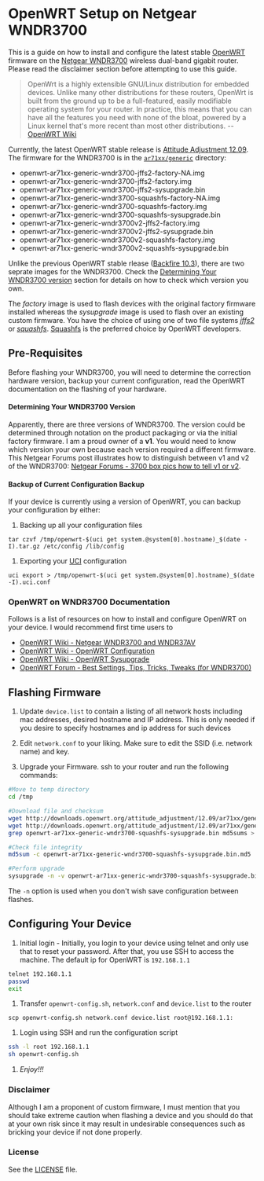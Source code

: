 # OpenWRT Setup on Netgear WNDR3700

This is a guide on how to install and configure the latest stable [OpenWRT](https://openwrt.org/) firmware on the [Netgear WNDR3700](http://www.netgear.com/home/products/wirelessrouters/high-performance/WNDR3700.aspx) wireless dual-band gigabit router. Please read the disclaimer section before attempting to use this guide.

> OpenWrt is a highly extensible GNU/Linux distribution for embedded devices. Unlike many other distributions for these routers, OpenWrt is built from the ground up to be a full-featured, easily modifiable operating system for your router. In practice, this means that you can have all the features you need with none of the bloat, powered by a Linux kernel that's more recent than most other distributions.
-- [OpenWRT Wiki](http://wiki.openwrt.org/about/start)

Currently, the latest OpenWRT stable release is [Attitude Adjustment 12.09](http://downloads.openwrt.org/attitude_adjustment/12.09/). The firmware for the WNDR3700 is in the [`ar71xx/generic`](http://downloads.openwrt.org/attitude_adjustment/12.09/ar71xx/generic/) directory:
  + openwrt-ar71xx-generic-wndr3700-jffs2-factory-NA.img
  + openwrt-ar71xx-generic-wndr3700-jffs2-factory.img
  + openwrt-ar71xx-generic-wndr3700-jffs2-sysupgrade.bin
  + openwrt-ar71xx-generic-wndr3700-squashfs-factory-NA.img
  + openwrt-ar71xx-generic-wndr3700-squashfs-factory.img
  + openwrt-ar71xx-generic-wndr3700-squashfs-sysupgrade.bin
  + openwrt-ar71xx-generic-wndr3700v2-jffs2-factory.img
  + openwrt-ar71xx-generic-wndr3700v2-jffs2-sysupgrade.bin
  + openwrt-ar71xx-generic-wndr3700v2-squashfs-factory.img
  + openwrt-ar71xx-generic-wndr3700v2-squashfs-sysupgrade.bin

Unlike the previous OpenWRT stable rlease ([Backfire 10.3](http://downloads.openwrt.org/backfire/10.03.1/)), there are two seprate images for the WNDR3700. Check the [Determining Your WNDR3700 version](#determining-your-wndr3700-version) section for details on how to check which version you own.

The _factory_ image is used to flash devices with the original factory firmware installed whereas the _sysupgrade_ image is used to flash over an existing custom firmware. You have the choice of using one of two file systems [_jffs2_](http://wiki.openwrt.org/doc/techref/filesystems#jffs2) or [_squashfs_](http://wiki.openwrt.org/doc/techref/filesystems#squashfs). [Squashfs](http://wiki.openwrt.org/doc/techref/filesystems#squashfs) is the preferred choice by OpenWRT developers.

## Pre-Requisites
Before flashing your WNDR3700, you will need to determine the correction hardware version, backup your current configuration, read the OpenWRT documentation on the flashing of your hardware.

#### Determining Your WNDR3700 Version
Apparently, there are three versions of WNDR3700. The version could be determined through notation on the product packaging or via the initial factory firmware. I am a proud owner of a **v1**. You would need to know which version your own because each version required a different firmware. This Netgear Forums post illustrates how to distinguish between v1 and v2 of the WNDR3700: [Netgear Forums - 3700 box pics how to tell v1 or v2](http://forum1.netgear.com/showthread.php?t=62784).

#### Backup of Current Configuration Backup
If your device is currently using a version of OpenWRT, you can backup your configuration by either:

1. Backing up all your configuration files
```
tar czvf /tmp/openwrt-$(uci get system.@system[0].hostname)_$(date -I).tar.gz /etc/config /lib/config
```

1. Exporting your [UCI](http://wiki.openwrt.org/doc/uci) configuration
```
uci export > /tmp/openwrt-$(uci get system.@system[0].hostname)_$(date -I).uci.conf
```

### OpenWRT on WNDR3700 Documentation
Follows is a list of resources on how to install and configure OpenWRT on your device. I would recommend first time users to 
+ [OpenWRT Wiki - Netgear WNDR3700 and WNDR37AV](http://wiki.openwrt.org/toh/netgear/wndr3700)
+ [OpenWRT Wiki - OpenWRT Configuration](http://wiki.openwrt.org/doc/howto/basic.config)
+ [OpenWRT Wiki - OpenWRT Sysupgrade](http://wiki.openwrt.org/doc/howto/generic.sysupgrade)
+ [OpenWRT Forum - Best Settings, Tips, Tricks, Tweaks (for WNDR3700)](https://forum.openwrt.org/viewtopic.php?id=34062)

## Flashing Firmware
1. Update `device.list` to contain a listing of all network hosts including mac addresses, desired hostname and IP address. This is only needed if you desire to specify hostnames and ip address for such devices

1. Edit `network.conf` to your liking. Make sure to edit the SSID (i.e. network name) and key.

1. Upgrade your Firmware. ssh to your router and run the following commands:

```bash
#Move to temp directory
cd /tmp

#Download file and checksum
wget http://downloads.openwrt.org/attitude_adjustment/12.09/ar71xx/generic/openwrt-ar71xx-generic-wndr3700-squashfs-sysupgrade.bin
wget http://downloads.openwrt.org/attitude_adjustment/12.09/ar71xx/generic/md5sums
grep openwrt-ar71xx-generic-wndr3700-squashfs-sysupgrade.bin md5sums > openwrt-ar71xx-generic-wndr3700-squashfs-sysupgrade.bin.md5

#Check file integrity
md5sum -c openwrt-ar71xx-generic-wndr3700-squashfs-sysupgrade.bin.md5

#Perform upgrade
sysupgrade -n -v openwrt-ar71xx-generic-wndr3700-squashfs-sysupgrade.bin
```

The `-n` option is used when you don't wish save configuration between flashes.

## Configuring Your Device
1. Initial login - Initially, you login to your device using telnet and only use that to reset your password. After that, you use SSH to access the machine. The default ip for OpenWRT is `192.168.1.1`
```bash
telnet 192.168.1.1
passwd
exit
```

1. Transfer `openwrt-config.sh`, `network.conf` and `device.list` to the router
```
scp openwrt-config.sh network.conf device.list root@192.168.1.1:
```

1. Login using SSH and run the configuration script
```bash
ssh -l root 192.168.1.1
sh openwrt-config.sh
```

1. *Enjoy!!!*

### Disclaimer
Although I am a proponent of custom firmware, I must mention that you should take extreme caution when flashing a device and you should do that at your own risk since it may result in undesirable consequences such as bricking your device if not done properly.

### License
See the [LICENSE](https://raw.github.com/alghanmi/openwrt_netgear-wndr3700/master/LICENSE) file.

